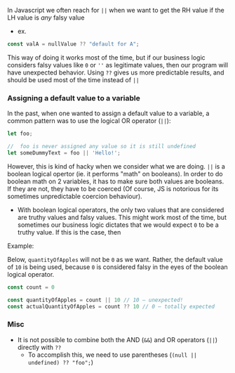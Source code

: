 
In Javascript we often reach for `||` when we want to get the RH value if the LH value is *any* falsy value
- ex.
```js
const valA = nullValue ?? "default for A";
```

This way of doing it works most of the time, but if our business logic considers falsy values like `0` or `''` as legitimate values, then our program will have unexpected behavior. Using `??` gives us more predictable results, and should be used most of the time instead of `||`

### Assigning a default value to a variable
In the past, when one wanted to assign a default value to a variable, a common pattern was to use the logical OR operator (`||`):
```js
let foo;

//  foo is never assigned any value so it is still undefined
let someDummyText = foo || 'Hello!';
```

However, this is kind of hacky when we consider what we are doing. `||` is a boolean logical opertor (ie. it performs "math" on booleans). In order to do boolean math on 2 variables, it has to make sure both values are booleans. If they are not, they have to be coerced (Of course, JS is notorious for its sometimes unpredictable coercion behaviour).
- With boolean logical operators, the only two values that are considered are truthy values and falsy values. This might work most of the time, but sometimes our business logic dictates that we would expect `0` to be a truthy value. If this is the case, then

Example:

Below, `quantityOfApples` will not be `0` as we want. Rather, the default value of `10` is being used, because `0` is considered falsy in the eyes of the boolean logical operator.
```js
const count = 0

const quantityOfApples = count || 10 // 10 — unexpected!
const actualQuantityOfApples = count ?? 10 // 0 — totally expected
```

### Misc
- It is not possible to combine both the AND (`&&`) and OR operators (`||`) directly with `??`
	- To accomplish this, we need to use parentheses (`(null || undefined) ?? "foo";`)
